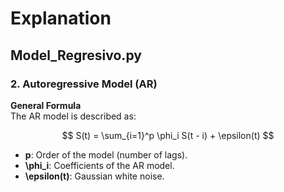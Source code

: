 # Explanation

## **Model_Regresivo.py**

### 2. Autoregressive Model (AR)

**General Formula**  
The AR model is described as:

$$ S(t) = \sum_{i=1}^p \phi_i S(t - i) + \epsilon(t) $$

- **p**: Order of the model (number of lags).  
- **\phi_i**: Coefficients of the AR model.  
- **\\epsilon(t)**: Gaussian white noise.  
